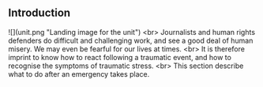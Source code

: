 
## Introduction

![](unit.png &quot;Landing image for the unit&quot;)
&lt;br&gt;
Journalists and human rights defenders do difficult and challenging work, and see a good deal of human misery. We may even be fearful for our lives at times.
&lt;br&gt;
It is therefore imprint to know how to react following a traumatic event, and how to recognise the symptoms of traumatic stress.
&lt;br&gt;
This section describe what to do after an emergency takes place.